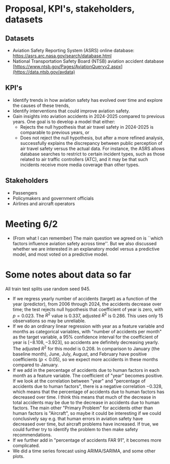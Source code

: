 # Proposal, KPI's, stakeholders, datasets

## Datasets

- Aviation Safety Reporting System (ASRS) online database: https://asrs.arc.nasa.gov/search/database.html
- National Transportation Safety Board (NTSB) aviation accident database [https://www.ntsb.gov/Pages/AviationQueryv2.aspx](https://data.ntsb.gov/avdata)

## KPI's
- Identify trends in how aviation safety has evolved over time and explore the causes of these trends,
- Identify interventions that could improve aviation safety.
- Gain insights into aviation accidents in 2024-2025 compared to previous years. One goal is to develop a model that either:
  - Rejects the null hypothesis that air travel safety in 2024-2025 is comparable to previous years, or
  - Does not reject the null hypothesis, but after a more refined analysis, successfully explains the discrepancy between public perception of air travel safety versus the actual data. For instance, the ASRS allows database searches to restrict to certain incident types, such as those related to air traffic controllers (ATC), and it may be that such incidents receive more media coverage than other types. 

## Stakeholders

- Passengers
- Policymakers and government officials
- Airlines and aircraft operators

# Meeting 6/2

- (From what I can remember) The main question we agreed on is ``which factors influence aviation safety across time''. But we also discussed whether we are interested in an explanatory model versus a predictive model, and most voted on a predictive model.

# Some notes about data so far
All train test splits use random seed 945. 
- If we regress yearly number of accidents (target) as a function of the year (predictor), from 2006 through 2024, the accidents decrease over time; the test rejects null hypothesis that coefficient of year is zero, with $p = 0.023$. The $R^2$ value is $0.337$, adjusted $R^2$ is $0.286$. This uses only 15 observations so may be unreliable. 
- If we do an ordinary linear regression with year as a feature variable and months as categorical variables, with "number of accidents per month" as the target variable, a $95\%$ confidence interval for the coefficient of year is $[-8.108,-3.923]$, so accidents are definitely decreasing yearly. The adjusted $R^2$ for this model is $0.208$. In comparison to January (the baseline month), June, July, August, and February have positive coefficients ($p < 0.05$), so we expect more accidents in these months compared to January. 
- If we add in the percentage of accidents due to human factors in each month as a feature variable. The coefficient of "year" becomes positive. If we look at the correlation between "year" and "percentage of accidents due to human factors", there is a negative correlation $-0.328$, which means that the percentage of accidents due to human factors has decreased over time. I think this means that much of the decrease in total accidents may be due to the decrease in accidents due to human factors. The main other "Primary Problem" for accidents other than human factors is "Aircraft", so maybe it could be interesting if we could conclusively say e.g. that human errors in aviation safety have decreased over time, but aircraft problems have increased. If true, we could further try to identify the problem to then make safety recommendations. 
- If we further add in "percentage of accidents FAR 91", it becomes more complicated.
- We did a time series forecast using ARIMA/SARIMA, and some other plots.






